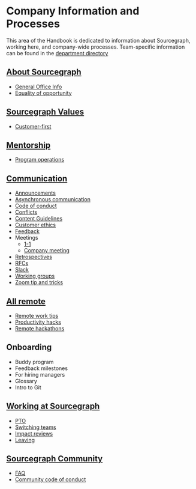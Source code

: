 # Company Information and Processes

This area of the Handbook is dedicated to information about Sourcegraph, working here, and company-wide processes. Team-specific information can be found in the [department directory](../departments/index.md)

## [About Sourcegraph](about-sourcegraph/index.md)

- [General Office Info](about-sourcegraph/general-office-info.md)
- [Equality of opportunity](equality-of-opportunity.md)

## [Sourcegraph Values](values/index.md)

- [Customer-first](values/customer-first.md)

## [Mentorship](mentorship/index.md)

- [Program operations](mentorship/operations.md)

## [Communication](communication/index.md)

- [Announcements](communication/announcements.md)
- [Asynchronous communication](communication/asynchronous-communication.md)
- [Code of conduct](community/code_of_conduct.md)
- [Conflicts](communication/conflicts.md)
- [Content Guidelines](communication/content_guidelines/index.md)
- [Customer ethics](communication/customer_ethics.md)
- [Feedback](communication/seeking-and-giving-feedback.md)
- Meetings
  - [1-1](communication/1-1.md)
  - [Company meeting](communication/company_meeting.md)
- [Retrospectives](communication/retrospectives.md)
- [RFCs](communication/rfcs/index.md)
- [Slack](communication/team_chat.md)
- [Working groups](communication/working-group.md)
- [Zoom tip and tricks](communication/zoom.md)

## [All remote](remote/index.md)

- [Remote work tips](remote/tips.md)
- [Productivity hacks](remote/teammate-recommended_productivity_hacks.md)
- [Remote hackathons](remote/remote_hackathons.md)

## Onboarding

- Buddy program
- Feedback milestones
- For hiring managers
- Glossary
- Intro to Git

## [Working at Sourcegraph](working-at-sourcegraph/index.md)

- [PTO](../benefits-pay-perks/benefits-perks/time-off/index.md)
- [Switching teams](working-at-sourcegraph/switching-teams.md)
- [Impact reviews](../departments/people-talent/people-ops/process/teammate-sentiment/impact-reviews/index.md)
- [Leaving](../departments/people-talent/people-ops/process/leaving.md)

## [Sourcegraph Community](community/index.md)

- [FAQ](community/faq.md)
- [Community code of conduct](community/code_of_conduct.md)
